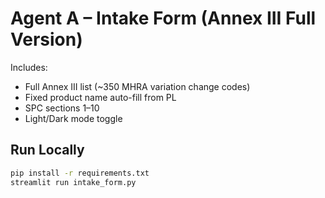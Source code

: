 # Agent A – Intake Form (Annex III Full Version)

Includes:
- Full Annex III list (~350 MHRA variation change codes)
- Fixed product name auto-fill from PL
- SPC sections 1–10
- Light/Dark mode toggle

## Run Locally

```bash
pip install -r requirements.txt
streamlit run intake_form.py
```

